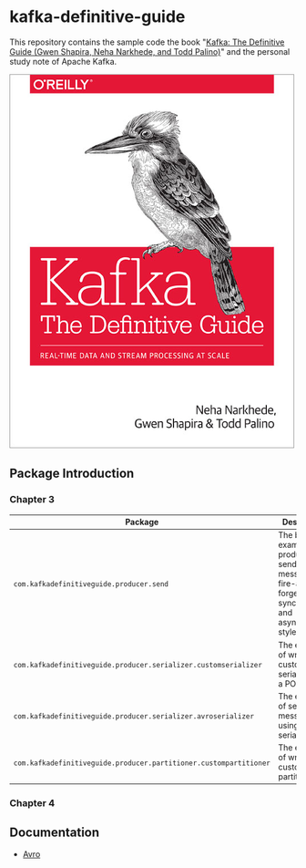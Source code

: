# kafka-definitive-guide

This repository contains the sample code the book "[Kafka: The Definitive Guide (Gwen Shapira, Neha Narkhede, and Todd Palino)](http://shop.oreilly.com/product/0636920044123.do)" and the personal study note of Apache Kafka.

![](docs/pics/book-cover.jpg)

## Package Introduction
### Chapter 3
| Package | Description |
|----|----|
| `com.kafkadefinitiveguide.producer.send` | The basic example of producers for sending messages in fire-and-forget, synchronous and  asynchronous styles. |
| `com.kafkadefinitiveguide.producer.serializer.customserializer` | The example of writing a custom serializer for a POJO class. |
| `com.kafkadefinitiveguide.producer.serializer.avroserializer` | The example of sending messages by using Avro serializer. |
| `com.kafkadefinitiveguide.producer.partitioner.custompartitioner` | The example of writing a custom partitioner. |

### Chapter 4

## Documentation
- [Avro](avro/README.md)
